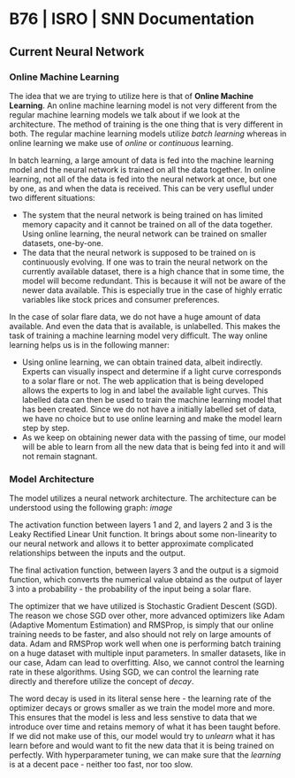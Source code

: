 # B76 | ISRO | SNN Documentation

## Current Neural Network

### Online Machine Learning

The idea that we are trying to utilize here is that of **Online Machine Learning**. An online machine learning model is not very different from the regular machine learning models we talk about if we look at the architecture. The method of training is the one thing that is very different in both. The regular machine learning models utilize *batch learning* whereas in online learning we make use of *online* or *continuous* learning. 

In batch learning, a large amount of data is fed into the machine learning model and the neural network is trained on all the data together. In online learning, not all of the data is fed into the neural network at once, but one by one, as and when the data is received. 
This can be very useflul under two different situations:

- The system that the neural network is being trained on has limited memory capacity and it cannot be trained on all of the data together. Using online learning, the neural network can be trained on smaller datasets, one-by-one.
- The data that the neural network is supposed to be trained on is continuously evolving. If one was to train the neural network on the currently available dataset, there is a high chance that in some time, the model will become redundant. This is because it will not be aware of the newer data available. This is especially true in the case of highly erratic variables like stock prices and consumer preferences. 

In the case of solar flare data, we do not have a huge amount of data available. And even the data that is available, is unlabelled. This makes the task of training a machine learning model very difficult. The way online learning helps us is in the following manner: 

-  Using online learning, we can obtain trained data, albeit indirectly. Experts can visually inspect and determine if a light curve corresponds to a solar flare or not. The web application that is being developed allows the experts to log in and label the available light curves. This labelled data can then be used to train the machine learning model that has been created. Since we do not have a initially labelled set of data, we have no choice but to use online learning and make the model learn step by step. 
- As we keep on obtaining newer data with the passing of time, our model will be able to learn from all the new data that is being fed into it and will not remain stagnant.

### Model Architecture

The model utilizes a neural network architecture. The architecture can be understood using the following graph: 
*image*

The activation function between layers 1 and 2, and layers 2 and 3 is the Leaky Rectified Linear Unit function. It brings about some non-linearity to our neural network and allows it to better approximate complicated relationships between the inputs and the output. 

The final activation function, between layers 3 and the output is a sigmoid function, which converts the numerical value obtaind as the output of layer 3 into a probability - the probability of the input being a solar flare. 

The optimizer that we have utilized is Stochastic Gradient Descent (SGD). The reason we chose SGD over other, more advanced optimizers like Adam (Adaptive Momentum Estimation) and RMSProp, is simply that our online training needs to be faster, and also should not rely on large amounts of data. Adam and RMSProp work well when one is performing batch training on a huge dataset with multiple input parameters. In smaller datasets, like in our case, Adam can lead to overfitting. Also, we cannot control the learning rate in these algorithms. Using SGD, we can control the learning rate directly and therefore utilize the concept of *decay*.

The word decay is used in its literal sense here - the learning rate of the optimizer decays or grows smaller as we train the model more and more. This ensures that the model is less and less senstive to data that we introduce over time and retains memory of what it has been taught before. If we did not make use of this, our model would try to *unlearn* what it has learn before and would want to fit the new data that it is being trained on perfectly. With hyperparameter tuning, we can make sure that the *learning* is at a decent pace - neither too fast, nor too slow. 
